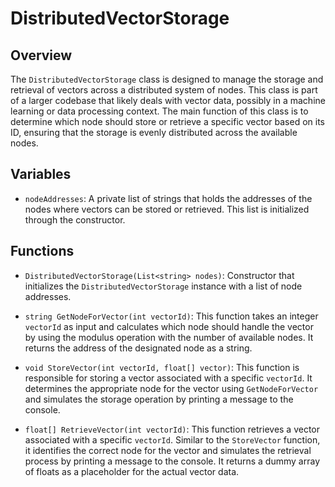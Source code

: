 # DistributedVectorStorage

## Overview
The `DistributedVectorStorage` class is designed to manage the storage and retrieval of vectors across a distributed system of nodes. This class is part of a larger codebase that likely deals with vector data, possibly in a machine learning or data processing context. The main function of this class is to determine which node should store or retrieve a specific vector based on its ID, ensuring that the storage is evenly distributed across the available nodes.

## Variables
- `nodeAddresses`: A private list of strings that holds the addresses of the nodes where vectors can be stored or retrieved. This list is initialized through the constructor.

## Functions
- `DistributedVectorStorage(List<string> nodes)`: Constructor that initializes the `DistributedVectorStorage` instance with a list of node addresses.

- `string GetNodeForVector(int vectorId)`: This function takes an integer `vectorId` as input and calculates which node should handle the vector by using the modulus operation with the number of available nodes. It returns the address of the designated node as a string.

- `void StoreVector(int vectorId, float[] vector)`: This function is responsible for storing a vector associated with a specific `vectorId`. It determines the appropriate node for the vector using `GetNodeForVector` and simulates the storage operation by printing a message to the console.

- `float[] RetrieveVector(int vectorId)`: This function retrieves a vector associated with a specific `vectorId`. Similar to the `StoreVector` function, it identifies the correct node for the vector and simulates the retrieval process by printing a message to the console. It returns a dummy array of floats as a placeholder for the actual vector data.